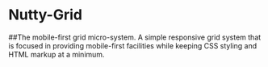 # Nutty-Grid
##The mobile-first grid micro-system.
A simple responsive grid system that is focused in providing mobile-first 
facilities while keeping CSS styling and HTML markup at a minimum.